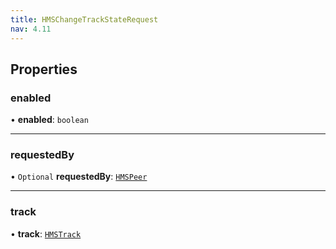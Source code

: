 ```yaml
---
title: HMSChangeTrackStateRequest
nav: 4.11
---
```


## Properties

### enabled

• **enabled**: `boolean`

---

### requestedBy

• `Optional` **requestedBy**: [`HMSPeer`](/api-reference/javascript/v2/interfaces/HMSPeer)

---

### track

• **track**: [`HMSTrack`](/api-reference/javascript/v2/home/content#hmstrack)
